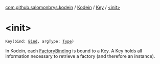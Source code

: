 [com.github.salomonbrys.kodein](../../index.md) / [Kodein](../index.md) / [Key](index.md) / [&lt;init&gt;](.)

# &lt;init&gt;

`Key(bind: `[`Bind`](../-bind/index.md)`, argType: `[`Type`](http://docs.oracle.com/javase/6/docs/api/java/lang/reflect/Type.html)`)`

In Kodein, each [FactoryBinding](../../-factory-binding/index.md) is bound to a Key. A Key holds all information necessary to retrieve a factory (and therefore an instance).

